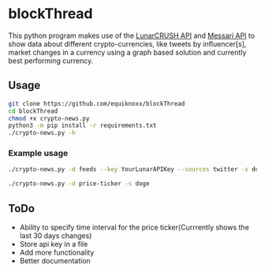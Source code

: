 # blockThread

This python program makes use of the [LunarCRUSH API](https://lunarcrush.com/developers/docs) and [Messari API](https://messari.io/api) to show data about different crypto-currencies, like tweets by influencer\[s\], market changes in a currency using a graph based solution and currently best performing currency. 

## Usage

```bash
git clone https://github.com/equiknoxx/blockThread
cd blockThread
chmod +x crypto-news.py
python3 -m pip install -r requirements.txt
./crypto-news.py -h
```

### Example usage
```bash
./crypto-news.py -d feeds --key YourLunarAPIKey --sources twitter -s doge
```
```bash
./crypto-news.py -d price-ticker -s doge
```

## ToDo
+ Ability to specify time interval for the price ticker(Currrently shows the last 30 days changes)
+ Store api key in a file
+ Add more functionality
+ Better documentation
